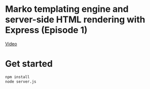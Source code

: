 Marko templating engine and server-side HTML rendering with Express (Episode 1)
======================

[Video](https://www.youtube.com/watch?v=kCXs9ig8vTI&index=1&list=PLZUgs-F38XXQJBxA58UqnwTVMZS_uza_C)

# Get started

```bash
npm install
node server.js
```